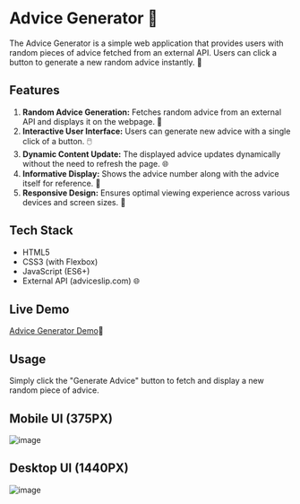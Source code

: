 # Advice Generator 💬

The Advice Generator is a simple web application that provides users with random pieces of advice fetched from an external API. Users can click a button to generate a new random advice instantly. 🔄

## Features

1. **Random Advice Generation:** Fetches random advice from an external API and displays it on the webpage. 🎲
2. **Interactive User Interface:** Users can generate new advice with a single click of a button. 🖱️
3. **Dynamic Content Update:** The displayed advice updates dynamically without the need to refresh the page. 🌐
4. **Informative Display:** Shows the advice number along with the advice itself for reference. 📝
5. **Responsive Design:** Ensures optimal viewing experience across various devices and screen sizes. 📱

## Tech Stack

- HTML5
- CSS3 (with Flexbox)
- JavaScript (ES6+)
- External API (adviceslip.com) 🌐

## Live Demo

[Advice Generator Demo](https://advice-generator-app-main-six-eta.vercel.app/)🚀

## Usage

Simply click the "Generate Advice" button to fetch and display a new random piece of advice.

## Mobile UI (375PX)

![image](https://github.com/Vishwanathanselvamoorthy/advice-generator-app-main/assets/147639866/99f7f3be-1f12-43e4-86d0-652bdca2885d)

## Desktop UI (1440PX)

![image](https://github.com/Vishwanathanselvamoorthy/advice-generator-app-main/assets/147639866/d342212c-6e60-4417-9f59-a366a96a3edc)




